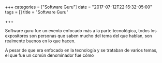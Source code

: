 +++
categories = ["Software Guru"]
date = "2017-07-12T22:16:32-05:00"
tags = []
title = "Software Guru"

+++

Software guru fue un evento enfocado más a la parte tecnológica, todos los expositores son personas que saben mucho del tema del que hablan, son realmente buenos en lo que hacen.

A pesar de que era enfocado en la tecnología y se trataban de varios temas, el que fue un común denominador fue cómo

